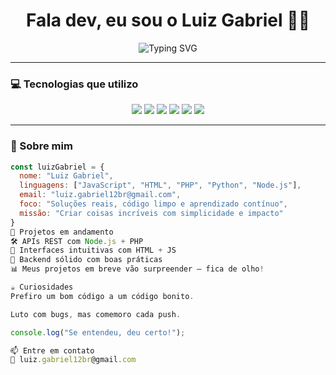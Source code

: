 
<h1 align="center">Fala dev, eu sou o Luiz Gabriel 👨‍💻</h1>

<p align="center">
  <img src="https://readme-typing-svg.herokuapp.com?font=Fira+Code&weight=500&size=22&pause=1000&color=FFD700&center=true&vCenter=true&width=435&lines=Desenvolvedor+Web+Full+Stack;Code+%2B+Cafe+%3D+💡;Transformando+ideias+em+realidade" alt="Typing SVG" />
</p>

---

### 💻 Tecnologias que utilizo

<p align="center">
  <img src="https://img.shields.io/badge/React-20232A?style=for-the-badge&logo=react&logoColor=61DAFB" />
  <img src="https://img.shields.io/badge/JavaScript-F7DF1E?style=for-the-badge&logo=javascript&logoColor=000" />
  <img src="https://img.shields.io/badge/PHP-777BB4?style=for-the-badge&logo=php&logoColor=fff" />
  <img src="https://img.shields.io/badge/Node.js-339933?style=for-the-badge&logo=node.js&logoColor=fff" />
  <img src="https://img.shields.io/badge/Python-3776AB?style=for-the-badge&logo=python&logoColor=fff" />
  <img src="https://img.shields.io/badge/HTML5-E34F26?style=for-the-badge&logo=html5&logoColor=fff" />
</p>

---

### 🧠 Sobre mim

```js
const luizGabriel = {
  nome: "Luiz Gabriel",
  linguagens: ["JavaScript", "HTML", "PHP", "Python", "Node.js"],
  email: "luiz.gabriel12br@gmail.com",
  foco: "Soluções reais, código limpo e aprendizado contínuo",
  missão: "Criar coisas incríveis com simplicidade e impacto"
}
🚧 Projetos em andamento
🛠️ APIs REST com Node.js + PHP
🎨 Interfaces intuitivas com HTML + JS
📁 Backend sólido com boas práticas
📊 Meus projetos em breve vão surpreender — fica de olho!

☕ Curiosidades
Prefiro um bom código a um código bonito.

Luto com bugs, mas comemoro cada push.

console.log("Se entendeu, deu certo!");

📫 Entre em contato
📧 luiz.gabriel12br@gmail.com

